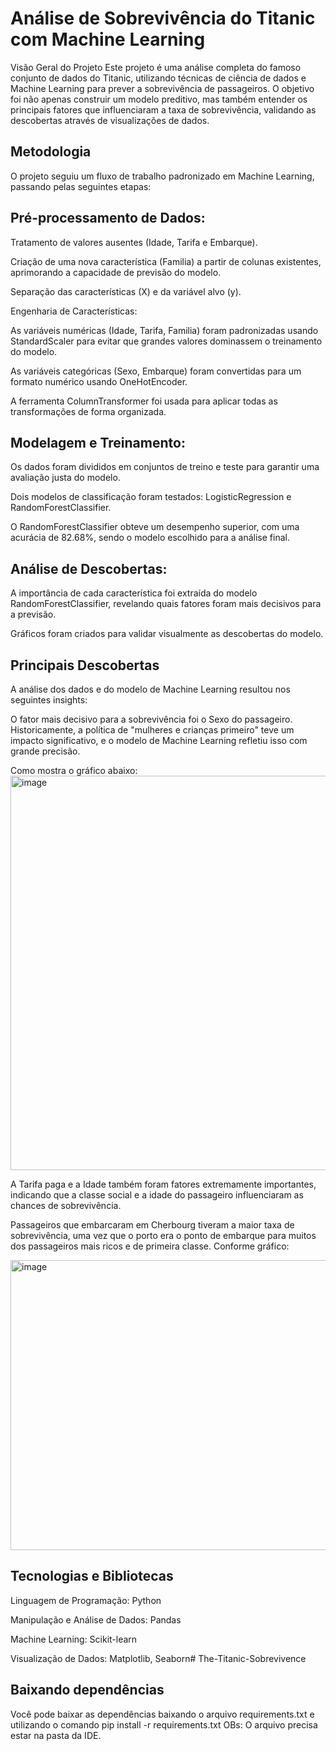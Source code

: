 # Análise de Sobrevivência do Titanic com Machine Learning
Visão Geral do Projeto
Este projeto é uma análise completa do famoso conjunto de dados do Titanic, utilizando técnicas de ciência de dados e Machine Learning para prever a sobrevivência de passageiros. O objetivo foi não apenas construir um modelo preditivo, mas também entender os principais fatores que influenciaram a taxa de sobrevivência, validando as descobertas através de visualizações de dados.

## Metodologia
O projeto seguiu um fluxo de trabalho padronizado em Machine Learning, passando pelas seguintes etapas:

## Pré-processamento de Dados:

Tratamento de valores ausentes (Idade, Tarifa e Embarque).

Criação de uma nova característica (Familia) a partir de colunas existentes, aprimorando a capacidade de previsão do modelo.

Separação das características (X) e da variável alvo (y).

Engenharia de Características:

As variáveis numéricas (Idade, Tarifa, Familia) foram padronizadas usando StandardScaler para evitar que grandes valores dominassem o treinamento do modelo.

As variáveis categóricas (Sexo, Embarque) foram convertidas para um formato numérico usando OneHotEncoder.

A ferramenta ColumnTransformer foi usada para aplicar todas as transformações de forma organizada.

## Modelagem e Treinamento:

Os dados foram divididos em conjuntos de treino e teste para garantir uma avaliação justa do modelo.

Dois modelos de classificação foram testados: LogisticRegression e RandomForestClassifier.

O RandomForestClassifier obteve um desempenho superior, com uma acurácia de 82.68%, sendo o modelo escolhido para a análise final.

## Análise de Descobertas:

A importância de cada característica foi extraída do modelo RandomForestClassifier, revelando quais fatores foram mais decisivos para a previsão.

Gráficos foram criados para validar visualmente as descobertas do modelo.

## Principais Descobertas
A análise dos dados e do modelo de Machine Learning resultou nos seguintes insights:

O fator mais decisivo para a sobrevivência foi o Sexo do passageiro. Historicamente, a política de "mulheres e crianças primeiro" teve um impacto significativo, e o modelo de Machine Learning refletiu isso com grande precisão.

Como mostra o gráfico abaixo: <img width="851" height="631" alt="image" src="https://github.com/user-attachments/assets/237fd944-2660-4ac2-9106-d01704ceea02" />


A Tarifa paga e a Idade também foram fatores extremamente importantes, indicando que a classe social e a idade do passageiro influenciaram as chances de sobrevivência.

Passageiros que embarcaram em Cherbourg tiveram a maior taxa de sobrevivência, uma vez que o porto era o ponto de embarque para muitos dos passageiros mais ricos e de primeira classe. Conforme gráfico:

<img width="658" height="464" alt="image" src="https://github.com/user-attachments/assets/d285fd7e-9dcd-4282-9c9a-f7b222e2e693" />


## Tecnologias e Bibliotecas
Linguagem de Programação: Python

Manipulação e Análise de Dados: Pandas

Machine Learning: Scikit-learn

Visualização de Dados: Matplotlib, Seaborn# The-Titanic-Sobrevivence

## Baixando dependências

Você pode baixar as dependências baixando o arquivo requirements.txt e utilizando o comando pip install -r requirements.txt
OBs: O arquivo precisa estar na pasta da IDE.
